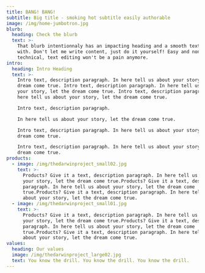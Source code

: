 ```yaml
---
title: BANG! BANG!
subtitle: Big title - smoking hot subtitle easily authorable
image: /img/home-jumbotron.jpg
blurb:
  heading: Check the blurb
  text: >-
    That blurb intentionnaly has an impacting heading and a smooth text to go
    with. Don't let me write content, just do it yourself! Easy and non
    technical, text editing won't be a pain anymore.
intro:
  heading: Intro Heading
  text: >-
    Intro text, description paragraph. In here tell us about your story, let the
    dream come true. Intro text, description paragraph. In here tell us about
    your story, let the dream come true. Intro text, description paragraph. In
    here tell us about your story, let the dream come true.

    Intro text, description paragraph.

    In here tell us about your story, let the dream come true.

    Intro text, description paragraph. In here tell us about your story, let the
    dream come true.

    Intro text, description paragraph. In here tell us about your story, let the
    dream come true.
products:
  - image: /img/thedarwinproject_small02.jpg
    text: >-
      Products? Give it a text, description paragraph. In here tell us about
      your story, let the dream come true.Products? Give it a text, description
      paragraph. In here tell us about your story, let the dream come
      true.Products? Give it a text, description paragraph. In here tell us
      about your story, let the dream come true.
  - image: /img/thedarwinproject_small01.jpg
    text: >-
      Products? Give it a text, description paragraph. In here tell us about
      your story, let the dream come true.Products? Give it a text, description
      paragraph. In here tell us about your story, let the dream come
      true.Products? Give it a text, description paragraph. In here tell us
      about your story, let the dream come true.
values:
  heading: Our values
  image: /img/thedarwinproject_large02.jpg
  text: You know the drill. You know the drill. You know the drill.
---
```


